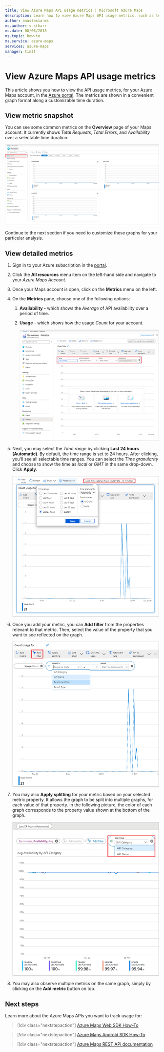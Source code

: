 ```yaml
---
title: View Azure Maps API usage metrics | Microsoft Azure Maps
description: Learn how to view Azure Maps API usage metrics, such as total requests, total errors, and availability. See how to filter data and split results.
author: anastasia-ms
ms.author: v-stharr
ms.date: 08/06/2018
ms.topic: how-to
ms.service: azure-maps
services: azure-maps
manager: timlt
---
```


# View Azure Maps API usage metrics

This article shows you how to view the API usage metrics, for your Azure Maps account, in the [Azure portal](https://portal.azure.com). The metrics are shown in a convenient graph format along a customizable time duration.

## View metric snapshot

You can see some common metrics on the **Overview** page of your Maps account. It currently shows *Total Requests*, *Total Errors*, and *Availability* over a selectable time duration.

![Azure Maps usage metrics overview](media/how-to-view-api-usage/portal-overview.png)

Continue to the next section if you need to customize these graphs for your particular analysis.

## View detailed metrics

1. Sign in to your Azure subscription in the [portal](https://portal.azure.com).

2. Click the **All resources** menu item on the left-hand side and navigate to your *Azure Maps Account*.

3. Once your Maps account is open, click on the **Metrics** menu on the left.

4. On the **Metrics** pane, choose one of the following options:

   1. **Availability** - which shows the *Average* of API availability over a period of time.
   2. **Usage** - which shows how the usage *Count* for your account.

      ![Azure Maps usage metrics pane](media/how-to-view-api-usage/portal-metrics.png)

5. Next, you may select the *Time range* by clicking **Last 24 hours (Automatic)**. By default, the time range is set to 24 hours. After clicking, you'll see all selectable time ranges. You can select the *Time granularity* and choose to show the time as *local* or *GMT* in the same drop-down. Click **Apply**.

    ![Azure Maps metrics time range](media/how-to-view-api-usage/time-range.png)

6. Once you add your metric, you can **Add filter** from the properties relevant to that metric. Then, select the value of the property that you want to see reflected on the graph.

    ![Azure Maps usage metrics Filter](media/how-to-view-api-usage/filter.png)

7. You may also **Apply splitting** for your metric based on your selected metric property. It allows the graph to be split into multiple graphs, for each value of that property. In the following picture, the color of each graph corresponds to the property value shown at the bottom of the graph.

    ![Azure Maps usage metrics splitting](media/how-to-view-api-usage/splitting.png)

8. You may also observe multiple metrics on the same graph, simply by clicking on the **Add metric** button on top.

## Next steps

Learn more about the Azure Maps APIs you want to track usage for:
> [!div class="nextstepaction"]	
> [Azure Maps Web SDK How-To](how-to-use-map-control.md)

> [!div class="nextstepaction"]	
> [Azure Maps Android SDK How-To](how-to-use-android-map-control-library.md)

> [!div class="nextstepaction"]
> [Azure Maps REST API documentation](/rest/api/maps)